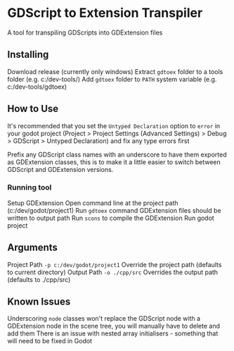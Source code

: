 # GDScript to Extension Transpiler

A tool for transpiling GDScripts into GDExtension files

## Installing

Download release (currently only windows)
Extract `gdtoex` folder to a tools folder (e.g. c:/dev-tools/)
Add `gdtoex` folder to `PATH` system variable (e.g. c:/dev-tools/gdtoex)

## How to Use

It's recommended that you set the `Untyped Declaration` option to `error` in your godot project (Project > Project Settings (Advanced Settings) > Debug > GDScript > Untyped Declaration)
and fix any type errors first

Prefix any GDScript class names with an underscore to have them exported as GDExtension classes,
this is to make it a little easier to switch between GDScript and GDExtension versions.

### Running tool

Setup GDExtension
Open command line at the project path (c:/dev/godot/project1)
Run `gdtoex` command
GDExtension files should be written to output path
Run `scons` to compile the GDExtension
Run godot project

## Arguments

Project Path `-p c:/dev/godot/project1` Override the project path (defaults to current directory)
Output Path `-o ./cpp/src` Overrides the output path (defaults to ./cpp/src)

## Known Issues

Underscoring `node` classes won't replace the GDScript node with a GDExtension node in the scene tree, you will manually have to delete and add them
There is an issue with nested array initialisers - something that will need to be fixed in Godot
